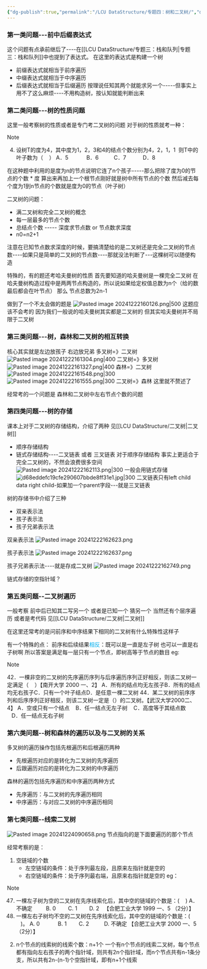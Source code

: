 ```yaml
---
{"dg-publish":true,"permalink":"/LCU DataStructure/专题四：树和二叉树/","dgPassFrontmatter":true,"noteIcon":"","created":"2024-12-22T15:48:03.771+08:00","updated":"2025-04-01T13:53:02.503+08:00"}
---
```



### 第一类问题---前中后缀表达式
这个问题有点承前继后了----在[[LCU DataStructure/专题三：栈和队列\|专题三：栈和队列]]中也提到了表达式。
在这里的表达式是构建一个树
- 前缀表达式就相当于前序遍历
- 中缀表达式就相当于中序遍历
- 后缀表达式就相当于后缀遍历
按理说任知其两个就能求另一个-----但事实上用不了这么麻烦----不用构造树，按认知就能判断出来
### 第二类问题---树的性质问题
这里一般考察树的性质或者是专门考二叉树的问题
对于树的性质就考一种：

> [!NOTE]
> 4. 设树T的度为4，其中度为1，2，3和4的结点个数分别为4，2，1，1  则T中的叶子数为（    ）
> A．5            B．6          C．7           D．8

在这种题中利用的是度为n的节点说明它连了n个孩子-----那么把除了度为0的节点的个数 * 度 算出来再加上一个根节点刚好就是树中所有节点的个数
然后减去每个度为1到n节点的个数就是度为0的节点（叶子树）

二叉树的问题：
- 满二叉树和完全二叉树的概念
- 每一层最多的节点个数
- 总结点个数  ----- 深度求节点数 or  节点数求深度
- n0=n2+1

注意在已知节点数求深度的时候，要搞清楚给的是二叉树还是完全二叉树的节点数----如果只是简单的二叉树的节点数----那就没法判断了---这棵树可以随便构造

特殊的，有的题还考哈夫曼树的性质
首先要知道的哈夫曼树是一棵完全二叉树
在哈夫曼树构造过程中是两两节点构造的，所以说如果给定权值总数为n个（给的数最后都会在叶节点） 那么 节点总数为2n-1

做到了一个不太会做的题是
![Pasted image 20241222160126.png|500](/img/user/accessory/Pasted%20image%2020241222160126.png)
这题应该不会考的 因为我们一般说的哈夫曼树其实都是二叉树的 但其实哈夫曼树并不局限于二叉树

### 第三类问题---树，森林和二叉树的相互转换
核心其实就是左边放孩子 右边放兄弟
多叉树=》二叉树
![Pasted image 20241222161304.png|400](/img/user/accessory/Pasted%20image%2020241222161304.png)
二叉树=》多叉树
![Pasted image 20241222161327.png|400](/img/user/accessory/Pasted%20image%2020241222161327.png)
森林=》二叉树
![Pasted image 20241222161548.png|300](/img/user/accessory/Pasted%20image%2020241222161548.png)
![Pasted image 20241222161555.png|300](/img/user/accessory/Pasted%20image%2020241222161555.png)
二叉树=》森林
这里就不赘述了

经常考的一个问题是 森林和二叉树中左右节点个数的问题

### 第四类问题---树的存储
课本上对于二叉树的存储结构，介绍了两种 见[[LCU DataStructure/二叉树\|二叉树]]
- 顺序存储结构
- 链式存储结构----二叉链表 或者 三叉链表
对于顺序存储结构 事实上更适合于完全二叉树的，不然会浪费很多空间
![Pasted image 20241222162113.png|300](/img/user/accessory/Pasted%20image%2020241222162113.png)
一般会用链式存储
![d68eddefc19cfe290607bbde8ff31e1.jpg|300](/img/user/accessory/d68eddefc19cfe290607bbde8ff31e1.jpg)
二叉链表只有left child data  right child-如果加一个parent字段---就是三叉链表

树的存储书中介绍了三种
- 双亲表示法
- 孩子表示法
- 孩子兄弟表示法

双亲表示法
![Pasted image 20241222162623.png](/img/user/accessory/Pasted%20image%2020241222162623.png)

孩子表示法
![Pasted image 20241222162637.png](/img/user/accessory/Pasted%20image%2020241222162637.png)

孩子兄弟表示法----就是存成二叉树
![Pasted image 20241222162749.png](/img/user/accessory/Pasted%20image%2020241222162749.png)

链式存储的空指针域？

### 第五类问题--二叉树遍历
一般考察 前中后已知其二写另一个
或者是已知一个 猜另一个
当然还有个层序遍历
或者是考代码
见[[LCU DataStructure/二叉树\|二叉树]]


在这里还常考的是问前序和中序结果下相同的二叉树有什么特殊性这样子

有一个特殊的点：
前序和后续结果<font color="#00b0f0">相反</font>：既可以是一直是左子树  也可以一直是右子树啊
所以答案是满足每一层只有一个节点，即树高等于节点的数目
eg:

> [!NOTE]
> 42．一棵非空的二叉树的先序遍历序列与后序遍历序列正好相反，则该二叉树一定满足（    ）【南开大学 2000 一、2】
> A．所有的结点均无左孩子B．所有的结点均无右孩子C．只有一个叶子结点D．是任意一棵二叉树
> 44．某二叉树的前序序列和后序序列正好相反，则该二叉树一定是（）的二叉树。【武汉大学2000二、4】
A．空或只有一个结点    B．任一结点无左子树    C．高度等于其结点数    D．任一结点无右子树


### 第六类问题--树和森林的遍历以及与二叉树的关系
多叉树的遍历操作包括先根遍历和后根遍历两种
- 先根遍历对应的是转化为二叉树的先序遍历
- 后跟遍历对应的是转化为二叉树的中序遍历

森林的遍历包括先序遍历和中序遍历两种方式
- 先序遍历：与二叉树的先序遍历相同
- 中序遍历：与对应二叉树的中序遍历相同

### 第七类问题--线索二叉树
![Pasted image 20241224090658.png](/img/user/accessory/Pasted%20image%2020241224090658.png)
节点指向的是下面要遍历的那个节点

经常考察的是：
1. 空链域的个数
	- 左空链域的条件：处于序列最左段，且原来左指针就是空的
	- 右空链域的条件：处于序列最右端，且原来右指针就是空的
eg：
> [!NOTE]
> 47. 一棵左子树为空的二叉树在先序线索化后，其中空的链域的个数是：(    )
> A．不确定         B. 0        C. 1        D. 2   【合肥工业大学 1999 一、5 （2分）】
> 48. 一棵左右子树均不空的二叉树在先序线索化后，其中空的链域的个数是：(    )。
> A. 0            B. 1        C. 2          D. 不确定 【合肥工业大学 2000 一、5 （2分）】

2. n个节点的线索树的线索个数：n+1个
	一个有n个节点的线索二叉树，每个节点都有指向左右孩子的两个指针域，则共有2n个指针域，而n个节点共有n-1条分支，所以共有2n-(n-1)个空指针域，即有n+1个线索